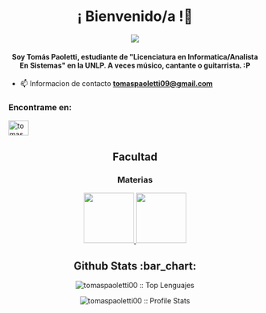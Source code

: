 <h1 align="center">¡ Bienvenido/a !👋</h1>
<p align="center">
  <img align="center" src="https://media1.tenor.com/m/bvoyWJqcwsIAAAAd/john-mayer.gif"/>
</p>
<h4 align="center">Soy Tomás Paoletti, estudiante de "Licenciatura en Informatica/Analista En Sistemas" en la UNLP. A veces músico, cantante o guitarrista. :P  </h4>

- 📫 Informacion de contacto **tomaspaoletti09@gmail.com**

  </div>

<h3>Encontrame en:</h3>
<p align="left">
<a href="https://www.instagram.com/tomas.paoletti/" target="blank"><img align="center" src="https://raw.githubusercontent.com/rahuldkjain/github-profile-readme-generator/master/src/images/icons/Social/instagram.svg" alt="tomaspaoletti00" height="30" width="40" /></a>
</p>


<h2 align="center">Facultad</h2>

<div align="center">
    <h3>Materias</h3>
    <a href="https://github.com/tomaspaoletti00/Ing-Software-1">
      <img height="100px" src="https://github-readme-stats.vercel.app/api/pin/?username=tomaspaoletti00&repo=Ing-Software-1&theme=dark" />
    </a>  
    <a href="https://github.com/tomaspaoletti00/DBD">
      <img height="100px" src="https://github-readme-stats.vercel.app/api/pin/?username=tomaspaoletti00&repo=DBD&theme=dark" />
    </a> 
      </a>
 </div>

<h2 align="center">Github Stats :bar_chart:</h2>

<p align="center" height="100px" ><img src="https://github-readme-stats.vercel.app/api/top-langs/?username=tomaspaoletti00&langs_count=10&theme=dark&layout=compact" alt="tomaspaoletti00 :: Top Lenguajes" /></p>

<p align="center" height="100px" ><img src="https://github-readme-stats.vercel.app/api?username=tomaspaoletti00&show_icons=true&theme=dark" alt="tomaspaoletti00 :: Profile Stats" /></p>

